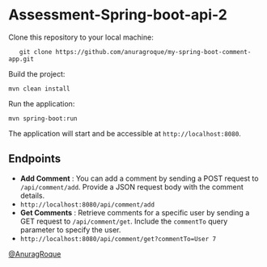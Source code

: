 # Assessment-Spring-boot-api-2

Clone this repository to your local machine:

```shell
   git clone https://github.com/anuragroque/my-spring-boot-comment-app.git
```

Build the project:

```shell
mvn clean install
```

Run the application:

```shell
mvn spring-boot:run
```

The application will start and be accessible at `http://localhost:8080`.

## Endpoints

* **Add Comment** : You can add a comment by sending a POST request to `/api/comment/add`. Provide a JSON request body with the comment details.
* `http://localhost:8080/api/comment/add`
* **Get Comments** : Retrieve comments for a specific user by sending a GET request to `/api/comment/get`. Include the `commentTo` query parameter to specify the user.
* `http://localhost:8080/api/comment/get?commentTo=User 7`


[@AnuragRoque](https://github.com/AnuragRoque)
